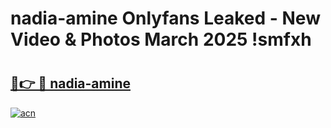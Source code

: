# nadia-amine Onlyfans Leaked - New Video & Photos March 2025 !smfxh

# <h2><a href="https://7uvivo.iuczelnia.edu.pl?title=nadia-amine&ref=smfxh">🔗👉 🔴 nadia-amine</a></h2>

[![acn](https://github.com/user-attachments/assets/0f9c940e-d8b0-45ae-aac7-cd30a18b3e1c)](https://7uvivo.iuczelnia.edu.pl?title=nadia-amine&ref=smfxh)

